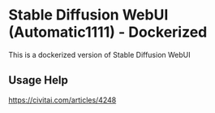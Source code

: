 # Stable Diffusion WebUI (Automatic1111) - Dockerized
This is a dockerized version of Stable Diffusion WebUI

## Usage Help
https://civitai.com/articles/4248